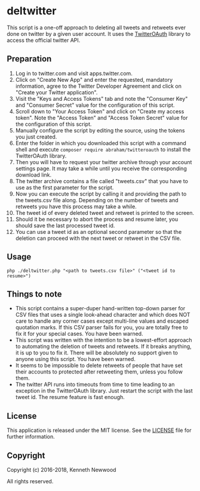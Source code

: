 # deltwitter

This script is a one-off approach to deleting all tweets and retweets ever done on twitter by a given user account. It uses the [TwitterOAuth](https://twitteroauth.com) library to access the official twitter API.

## Preparation
1. Log in to twitter.com and visit apps.twitter.com.
2. Click on "Create New App" and enter the requested, mandatory information, agree to the Twitter Developer Agreement and click on "Create your Twitter application".
3. Visit the "Keys and Access Tokens" tab and note the "Consumer Key" and "Consumer Secret" value for the configuration of this script.
4. Scroll down to "Your Access Token" and click on "Create my access token". Note the "Access Token" and "Access Token Secret" value for the configuration of this script.
5. Manually configure the script by editing the source, using the tokens you just created.
6. Enter the folder in which you downloaded this script with a command shell and execute ```composer require abraham/twitteroauth``` to install the TwitterOAuth library.
7. Then you will have to request your twitter archive through your account settings page. It may take a while until you receive the corresponding download link.
8. The twitter archive contains a file called "tweets.csv" that you have to use as the first parameter for the script.
9. Now you can execute the script by calling it and providing the path to the tweets.csv file along. Depending on the number of tweets and retweets you have this process may take a while.
10. The tweet id of every deleted tweet and retweet is printed to the screen.
11. Should it be necessary to abort the process and resume later, you should save the last processed tweet id.
12. You can use a tweet id as an optional second parameter so that the deletion can proceed with the next tweet or retweet in the CSV file.

## Usage
```
php ./deltwitter.php "<path to tweets.csv file>" ("<tweet id to resume>")
```

## Things to note
* This script contains a super-duper hand-written top-down parser for CSV files that uses a single look-ahead character and which does NOT care to handle any corner cases except multi-line values and escaped quotation marks. If this CSV parser fails for you, you are totally free to fix it for your special cases. You have been warned.
* This script was written with the intention to be a lowest-effort approach to automating the deletion of tweets and retweets. If it breaks anything, it is up to you to fix it. There will be absolutely no support given to anyone using this script. You have been warned.
* It seems to be impossible to delete retweets of people that have set their accounts to protected after retweeting them, unless you follow them.
* The twitter API runs into timeouts from time to time leading to an exception in the TwitterOAuth library. Just restart the script with the last tweet id. The resume feature is fast enough.

## License
This application is released under the MIT license.
See the [LICENSE](LICENSE) file for further information.

## Copyright
Copyright (c) 2016-2018, Kenneth Newwood

All rights reserved.
